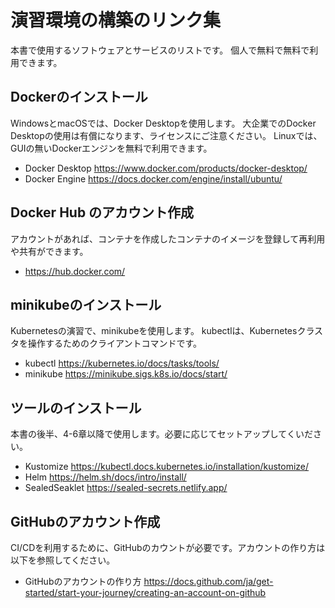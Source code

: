 # 演習環境の構築のリンク集
本書で使用するソフトウェアとサービスのリストです。
個人で無料で無料で利用できます。


## Dockerのインストール
WindowsとmacOSでは、Docker Desktopを使用します。
大企業でのDocker Desktopの使用は有償になります、ライセンスにご注意ください。
Linuxでは、GUIの無いDockerエンジンを無料で利用できます。

- Docker Desktop https://www.docker.com/products/docker-desktop/
- Docker Engine https://docs.docker.com/engine/install/ubuntu/


## Docker Hub のアカウント作成
アカウントがあれば、コンテナを作成したコンテナのイメージを登録して再利用や共有ができます。

- https://hub.docker.com/


## minikubeのインストール
Kubernetesの演習で、minikubeを使用します。
kubectlは、Kubernetesクラスタを操作するためのクライアントコマンドです。

- kubectl  https://kubernetes.io/docs/tasks/tools/
- minikube https://minikube.sigs.k8s.io/docs/start/


## ツールのインストール
本書の後半、4-6章以降で使用します。必要に応じてセットアップしてくいださい。

- Kustomize https://kubectl.docs.kubernetes.io/installation/kustomize/
- Helm https://helm.sh/docs/intro/install/
- SealedSeaklet https://sealed-secrets.netlify.app/


## GitHubのアカウント作成
CI/CDを利用するために、GitHubのカウントが必要です。アカウントの作り方は以下を参照してください。

- GitHubのアカウントの作り方 https://docs.github.com/ja/get-started/start-your-journey/creating-an-account-on-github




